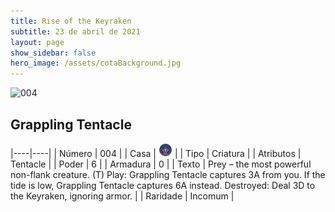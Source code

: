 ```yaml
---
title: Rise of the Keyraken
subtitle: 23 de abril de 2021
layout: page
show_sidebar: false
hero_image: /assets/cotaBackground.jpg
---
```


![004](https://cards-keyforge.s3.eu-north-1.amazonaws.com/media/pt/rotk/004.png)

## Grappling Tentacle

|----|----|
| Número | 004 |
| Casa | ![Keyraken](https://raw.githubusercontent.com/cardsofkeyforge/cardsofkeyforge.github.io/master/rotk/keyraken.png "Keyraken") |
| Tipo | Criatura |
| Atributos | Tentacle |
| Poder | 6 |
| Armadura | 0 |
| Texto | Prey – the most powerful non-flank creature. (T) Play: Grappling Tentacle captures 3A from  you. If the tide is low, Grappling Tentacle  captures 6A instead. Destroyed: Deal 3D to the Keyraken,  ignoring armor. |
| Raridade | Incomum |
